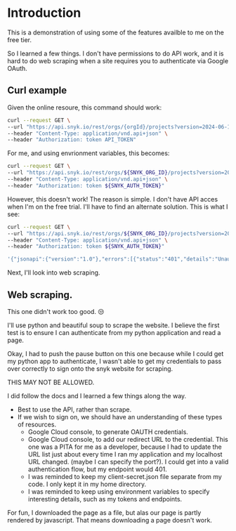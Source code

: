 # Introduction

This is a demonstration of using some of the features availble to me on the free tier.

So I learned a few things.  I don't have permissions to do API work, and it is hard to do web scraping when a site requires you to authenticate via Google OAuth.

## Curl example


Given the online resoure, this command should work:

```bash
curl --request GET \
--url "https://api.snyk.io/rest/orgs/{orgId}/projects?version=2024-06-10" \
--header "Content-Type: application/vnd.api+json" \
--header "Authorization: token API_TOKEN"
```

For me, and using envrionment variables, this becomes:

```bash
curl --request GET \
--url "https://api.snyk.io/rest/orgs/${SNYK_ORG_ID}/projects?version=2024-06-10" \
--header "Content-Type: application/vnd.api+json" \
--header "Authorization: token ${SNYK_AUTH_TOKEN}"
```

However, this doesn't work!  The reason is simple.  I don't have API acces when I'm on the free trial.  I'll have to find an alternate solution.  This is what I see:

```bash
curl --request GET \
--url "https://api.snyk.io/rest/orgs/${SNYK_ORG_ID}/projects?version=2024-06-10" \
--header "Content-Type: application/vnd.api+json" \
--header "Authorization: token ${SNYK_AUTH_TOKEN}"

'{"jsonapi":{"version":"1.0"},"errors":[{"status":"401","details":"Unauthorized"}]}'
```

Next, I'll look into web scraping.

## Web scraping.  

This one didn't work too good.  😒

I'll use python and beautiful soup to scrape the website.  I believe the first test is to ensure I can authenticate from my python application and read a page.

Okay, I had to push the pause button on this one because while I could get my python app to authenticate, I wasn't able to get my credentials to pass over correctly to sign onto the snyk website for scraping.

THIS MAY NOT BE ALLOWED.

I did follow the docs and I learned a few things along the way.
- Best to use the API, rather than scrape.
- If we wish to sign on, we should have an understanding of these  types of resources.
    - Google Cloud console, to generate OAUTH credentials.
    - Google Cloud console, to add our redirect URL to the credential.  This one was a PITA for me as a developer, because I had to update the URL list just about every time I ran my application and my localhost URL changed.  (maybe I can specify the port?).  I could get into a valid authentication flow, but my endpoint would 401.
    - I was reminded to keep my client-secret.json file separate from my code.  I only kept it in my home directory.
    - I was reminded to keep using environment variables to specify interesting details, such as my tokens and endpoints.

For fun, I downloaded the page as a file, but alas our page is partly rendered by javascript.  That means downloading a page doesn't work.